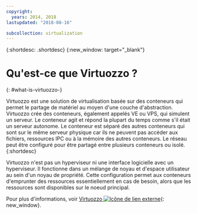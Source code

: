 ```yaml
---
copyright:
  years: 2014, 2018
lastupdated: "2018-08-16"

subcollection: virtualization
---
```

{:shortdesc: .shortdesc}
{:new_window: target="_blank"}

# Qu'est-ce que Virtuozzo ?
{: #what-is-virtuozzo-}

Virtuozzo est une solution de virtualisation basée sur des conteneurs qui permet le partage de matériel au moyen d'une couche d'abstraction. Virtuozzo crée des conteneurs, également appelés VE ou VPS, qui simulent un serveur. Le conteneur agit et répond la plupart du temps comme s'il était un serveur autonome. Le conteneur est séparé des autres conteneurs qui sont sur le même serveur physique car ils ne peuvent pas accéder aux fichiers, ressources IPC ou à la mémoire des autres conteneurs. Le réseau peut être configuré pour être partagé entre plusieurs conteneurs ou isolé.
{:shortdesc}

Virtuozzo n'est pas un hyperviseur ni une interface logicielle avec un hyperviseur. Il fonctionne dans un mélange de noyau et d'espace utilisateur au sein d'un noyau de propriété. Cette configuration permet aux conteneurs d'emprunter des ressources essentiellement en cas de besoin, alors que les ressources sont disponibles sur le noeud principal. 

Pour plus d'informations, voir [Virtuozzo ![Icône de lien externe](../../icons/launch-glyph.svg "Icône de lien externe")](https://virtuozzo.com/){: new_window}.
